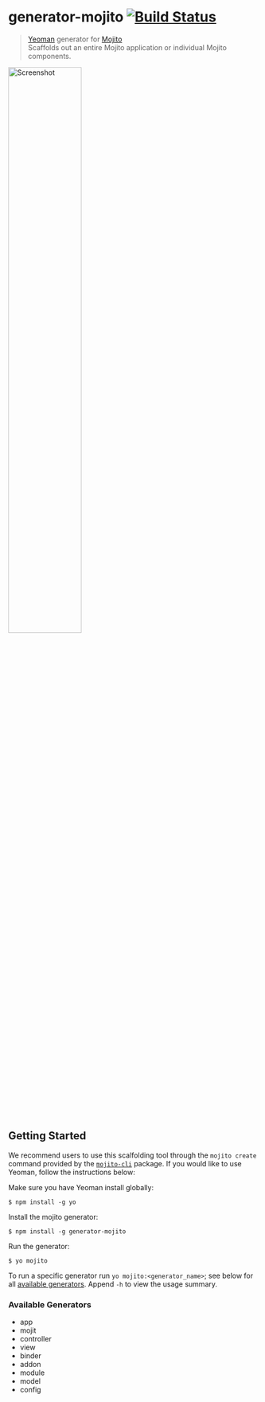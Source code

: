 # generator-mojito [![Build Status](https://secure.travis-ci.org/yahoo/mojito.png)](http://travis-ci.org/yahoo/mojito)

> [Yeoman](http://yeoman.io/) generator for [Mojito](https://developer.yahoo.com/cocktails/mojito/)  
> Scaffolds out an entire Mojito application or individual Mojito components.

<img src="https://raw.githubusercontent.com/yahoo/generator-mojito/master/screenshot.png?token=1406782__eyJzY29wZSI6IlJhd0Jsb2I6eWFob28vZ2VuZXJhdG9yLW1vaml0by9tYXN0ZXIvc2NyZWVuc2hvdC5wbmciLCJleHBpcmVzIjoxMzk3MDkzMDEzfQ%3D%3D--9ab27223aafb98047ea0754fca27ab597449820c" alt="Screenshot" width="54%">

## Getting Started

We recommend users to use this scalfolding tool through the `mojito create` command provided by the [`mojito-cli`](https://github.com/yahoo/mojito-cli#create) package. If you would like to use Yeoman, follow the instructions below:

Make sure you have Yeoman install globally:

```
$ npm install -g yo
```

Install the mojito generator:

```
$ npm install -g generator-mojito
```

Run the generator:

```
$ yo mojito
```

To run a specific generator run `yo mojito:<generator_name>`; see below for all [available generators](#available-generators). Append `-h` to view the usage summary. 

### Available Generators

* app
* mojit
* controller
* view
* binder
* addon
* module
* model
* config

